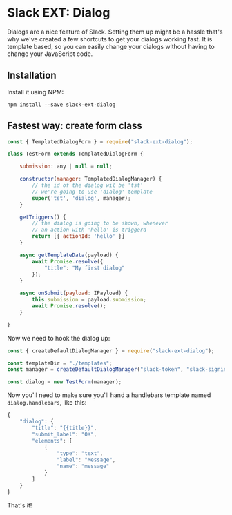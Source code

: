 # Slack EXT: Dialog
Dialogs are a nice feature of Slack. Setting them up might be a hassle that's why we've created a few shortcuts to get your dialogs working fast. It is template based, so you can easily change your dialogs without having to change your JavaScript code.

## Installation
Install it using NPM:
```shell
npm install --save slack-ext-dialog
```

## Fastest way: create form class


```js
const { TemplatedDialogForm } = require("slack-ext-dialog");

class TestForm extends TemplatedDialogForm {

    submission: any | null = null;

    constructor(manager: TemplatedDialogManager) {
        // the id of the dialog wil be 'tst'
        // we're going to use 'dialog' template
        super('tst', 'dialog', manager);
    }

    getTriggers() {
        // the dialog is going to be shown, whenever
        // an action with 'hello' is triggerd
        return [{ actionId: 'hello' }]
    }

    async getTemplateData(payload) {
        await Promise.resolve({
            "title": "My first dialog"
        });
    }

    async onSubmit(payload: IPayload) {
        this.submission = payload.submission;
        await Promise.resolve();
    }

}
```
Now we need to hook the dialog up:
```js
const { createDefaultDialogManager } = require("slack-ext-dialog");

const templateDir = "./templates";
const manager = createDefaultDialogManager("slack-token", "slack-signing-sercret", templateDir);

const dialog = new TestForm(manager);
```
Now you'll need to make sure you'll hand a handlebars template named `dialog.handlebars`, like this:
```js
{
    "dialog": {
        "title": "{{title}}",
        "submit_label": "OK",
        "elements": [
            {
                "type": "text",
                "label": "Message",
                "name": "message"
            }
        ]
    }
}
```
That's it!